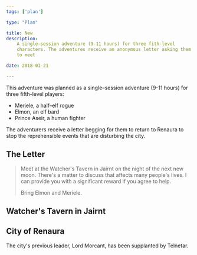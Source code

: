 ```yaml
---
tags: ['plan']

type: "Plan"

title: New
description:
    A single–session adventure (9-11 hours) for three fith-level
    characters. The adventures receive an anonymous letter asking them
    to meet

date: 2018-01-21

---
```


This adventure was planned as a single–session adventure (9-11 hours)
for three fifth-level players:
 - Meriele, a half–elf rogue
 - Elmon, an elf bard
 - Prince Aseir, a human fighter

The adventurers receive a letter begging for them to return to Renaura
to stop the reprehensible events that are disturbing the city.

## The Letter

<blockquote class="letter">

  Meet at the Watcher's Tavern in Jairnt on the night of the next new
  moon. There's a matter to discuss that affects many people's lives. I
  can provide you with a significant reward if you agree to help.

  Bring Elmon and Meriele.

</blockquote>

## Watcher's Tavern in Jairnt

## City of Renaura


The city's previous leader, Lord Morcant, has been supplanted by
Telnetar.

